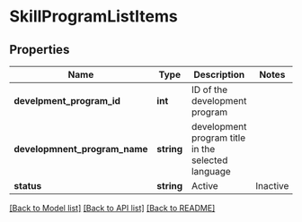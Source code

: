 # SkillProgramListItems

## Properties
Name | Type | Description | Notes
------------ | ------------- | ------------- | -------------
**develpment_program_id** | **int** | ID of the development program | 
**developmnent_program_name** | **string** | development program title in the selected language | 
**status** | **string** | Active|Inactive | 

[[Back to Model list]](../README.md#documentation-for-models) [[Back to API list]](../README.md#documentation-for-api-endpoints) [[Back to README]](../README.md)


